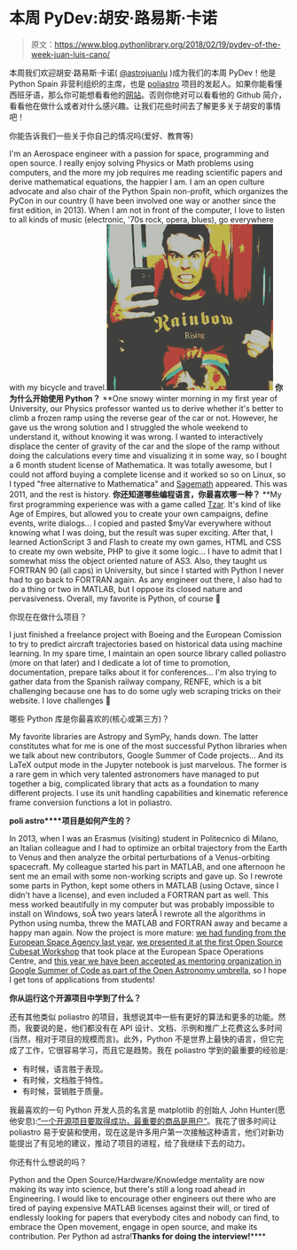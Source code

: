# 本周 PyDev:胡安·路易斯·卡诺

> 原文：<https://www.blog.pythonlibrary.org/2018/02/19/pydev-of-the-week-juan-luis-cano/>

本周我们欢迎胡安·路易斯·卡诺( [@astrojuanlu](https://twitter.com/astrojuanlu) )成为我们的本周 PyDev！他是 Python Spain 非营利组织的主席，也是 [poliastro](https://github.com/poliastro/poliastro) 项目的发起人。如果你能看懂西班牙语，那么你可能想看看他的[网站](http://www.pybonacci.org/)。否则你绝对可以看看他的 Github 简介，看看他在做什么或者对什么感兴趣。让我们花些时间去了解更多关于胡安的事情吧！

你能告诉我们一些关于你自己的情况吗(爱好、教育等)

I'm an Aerospace engineer with a passion for space, programming and open source. I really enjoy solving Physics or Math problems using computers, and the more my job requires me reading scientific papers and derive mathematical equations, the happier I am. I am an open culture advocate and also chair of the Python Spain non-profit, which organizes the PyCon in our country (I have been involved one way or another since the first edition, in 2013). When I am not in front of the computer, I love to listen to all kinds of music (electronic, '70s rock, opera, blues), go everywhere with my bicycle and travel.![](img/695727dd31398a5a5235d7da53b9092c.png) **你为什么开始使用 Python？** **One snowy winter morning in my first year of University, our Physics professor wanted us to derive whether it's better to climb a frozen ramp using the reverse gear of the car or not. However, he gave us the wrong solution and I struggled the whole weekend to understand it, without knowing it was wrong. I wanted to interactively displace the center of gravity of the car and the slope of the ramp without doing the calculations every time and visualizing it in some way, so I bought a 6 month student license of Mathematica. It was totally awesome, but I could not afford buying a complete license and it worked so so on Linux, so I typed "free alternative to Mathematica" and [Sagemath](http://www.sagemath.org/) appeared. This was 2011, and the rest is history. **你还知道哪些编程语言，你最喜欢哪一种？** **My first programming experience was with a game called [Tzar](https://www.wikiwand.com/en/Tzar:_The_Burden_of_the_Crown). It's kind of like Age of Empires, but allowed you to create your own campaigns, define events, write dialogs... I copied and pasted $myVar everywhere without knowing what I was doing, but the result was super exciting. After that, I learned ActionScript 3 and Flash to create my own games, HTML and CSS to create my own website, PHP to give it some logic... I have to admit that I somewhat miss the object oriented nature of AS3\. Also, they taught us FORTRAN 90 (all caps) in University, but since I started with Python I never had to go back to FORTRAN again. As any engineer out there, I also had to do a thing or two in MATLAB, but I oppose its closed nature and pervasiveness. Overall, my favorite is Python, of course 🙂

你现在在做什么项目？

I just finished a freelance project with Boeing and the European Comission to try to predict aircraft trajectories based on historical data using machine learning. In my spare time, I maintain an open source library called poliastro (more on that later) and I dedicate a lot of time to promotion, documentation, prepare talks about it for conferences... I'm also trying to gather data from the Spanish railway company, RENFE, which is a bit challenging because one has to do some ugly web scraping tricks on their website. I love challenges 🙂

哪些 Python 库是你最喜欢的(核心或第三方)？

My favorite libraries are Astropy and SymPy, hands down. The latter constitutes what for me is one of the most successful Python libraries when we talk about new contributors, Google Summer of Code projects... And its LaTeX output mode in the Jupyter notebook is just marvelous. The former is a rare gem in which very talented astronomers have managed to put together a big, complicated library that acts as a foundation to many different projects. I use its unit handling capabilities and kinematic reference frame conversion functions a lot in poliastro.

**poli astro****项目是如何产生的？**

In 2013, when I was an Erasmus (visiting) student in Politecnico di Milano, an Italian colleague and I had to optimize an orbital trajectory from the Earth to Venus and then analyze the orbital perturbations of a Venus-orbiting spacecraft. My colleague started his part in MATLAB, and one afternoon he sent me an email with some non-working scripts and gave up. So I rewrote some parts in Python, kept some others in MATLAB (using Octave, since I didn't have a license), and even included a FORTRAN part as well. This mess worked beautifully in my computer but was probably impossible to install on Windows, soÂ two years laterÂ I rewrote all the algorithms in Python using numba, threw the MATLAB and FORTRAN away and became a happy man again. Now the project is more mature: [we had funding from the European Space Agency last year](http://blog.poliastro.space/2017/09/15/2017-09-15-poliastro-070-released-ready-pycones/), [we presented it at the first Open Source Cubesat Workshop](https://oscw.space/program/) that took place at the European Space Operations Centre, and [this year we have been accepted as mentoring organization in Google Summer of Code as part of the Open Astronomy umbrella](https://summerofcode.withgoogle.com/organizations/5078690623389696/), so I hope I get tons of applications from students!

 **你从运行这个开源项目中学到了什么？**

还有其他类似 poliastro 的项目，我想说其中一些有更好的算法和更多的功能。然而，我要说的是，他们都没有在 API 设计、文档、示例和推广上花费这么多时间(当然，相对于项目的规模而言)。此外，Python 不是世界上最快的语言，但它完成了工作，它很容易学习，而且它是趋势。我在 poliastro 学到的最重要的经验是:

*   有时候，语言胜于表现。
*   有时候，文档胜于特性。
*   有时候，营销胜于质量。

我最喜欢的一句 Python 开发人员的名言是 matplotlib 的创始人 John Hunter(愿他安息):[“一个开源项目要取得成功，最重要的商品是用户”](http://nipy.org/nipy/faq/johns_bsd_pitch.html)。我花了很多时间让 poliastro 易于安装和使用，现在这是许多用户第一次接触这种语言，他们对新功能提出了有见地的建议，推动了项目的进程，给了我继续下去的动力。

你还有什么想说的吗？

Python and the Open Source/Hardware/Knowledge mentality are now making its way into science, but there's still a long road ahead in Engineering. I would like to encourage other engineers out there who are tired of paying expensive MATLAB licenses against their will, or tired of endlessly looking for papers that everybody cites and nobody can find, to embrace the Open movement, engage in open source, and make its contribution. Per Python ad astra!**Thanks for doing the interview!******